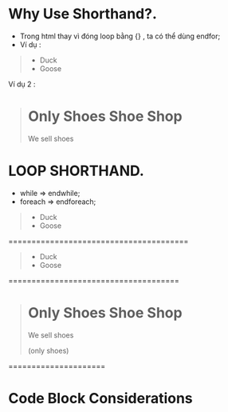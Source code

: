 # Why Use Shorthand?.
- Trong html thay vì đóng loop bằng {} , ta có thể dùng endfor; 
- Ví dụ :

>   <ul>
>   <?php
>       for ($i = 0; $i < 2; $i++):
>   ?>
>   <li>Duck</li>
>   <?php
>   endfor;
>   ?>
>   <li>Goose</li>
>   </ul>

Ví dụ 2 :

>   <h1>Only Shoes Shoe Shop</h1>
>   <?php
>       for ($i = 0; $i < 5; $i++):
>   ?>
>   <p>We sell shoes</p>
>   <?php
>   endfor;
>   ?>


# LOOP SHORTHAND.
- while => endwhile;
- foreach => endforeach;

>   <ul>
>   <?php
>   $i = 0;
>   while ($i < 2):
>   ?>
>   <li>Duck</li>
>   <?php
>   $i++;
>   endwhile;
>   ?>
>   <li>Goose</li>
>   </ul>

=======================================
>   <ul>
>   <?php
>   $array = [0, 1];
>   foreach ($array as $i):
>   ?>
>   <li>Duck</li>
>   <?php
>   endforeach;
>   ?>
>   <li>Goose</li>
>   </ul>
=====================================
>   <h1>Only Shoes Shoe Shop</h1>
>   <?php
>   $i = 0;
>   $repeats = [0, 1];
>   while ($i < 5):
>   ?>
>   <p>We sell shoes</p>
>     <?php
>     foreach ($repeats as $value) :
>     ?>
>     <p>(only shoes)</p>
>     <?php
>     endforeach;
>     ?>
>   <?php
>     $i++;
>     endwhile;
>   ?>
=====================

# Code Block Considerations

>   <?php
>   $array = ["Alice", "Bob", "Charlie"];
>   foreach($array as $name): ?>
>   <p><?=$name?></p>
>   <?php endforeach; ?>


